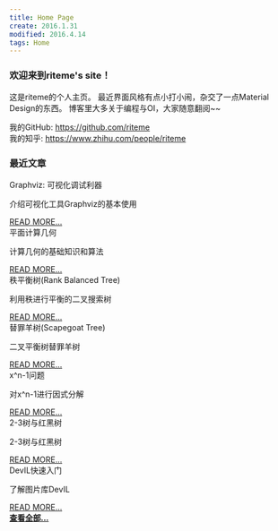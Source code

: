 ```yaml
---
title: Home Page
create: 2016.1.31
modified: 2016.4.14
tags: Home
---
```

### 欢迎来到riteme's site！
这是riteme的个人主页。
最近界面风格有点小打小闹，杂交了一点Material Design的东西。
博客里大多关于编程与OI，大家随意翻阅~~

我的GitHub: <https://github.com/riteme>  
我的知乎: <https://www.zhihu.com/people/riteme>

### 最近文章
<div class="card"><div class="card-content"><span class="card-title">Graphviz: 可视化调试利器</span><p>介绍可视化工具Graphviz的基本使用</p></div><div class="card-action"><a href="./blog/2016-4-16/graphviz.html">READ MORE...</a></div></div><div class="card"><div class="card-content"><span class="card-title">平面计算几何</span><p>计算几何的基础知识和算法</p></div><div class="card-action"><a href="./blog/2016-4-12/geometry.html">READ MORE...</a></div></div><div class="card"><div class="card-content"><span class="card-title">秩平衡树(Rank Balanced Tree)</span><p>利用秩进行平衡的二叉搜索树</p></div><div class="card-action"><a href="./blog/2016-4-10/rank-tree.html">READ MORE...</a></div></div><div class="card"><div class="card-content"><span class="card-title">替罪羊树(Scapegoat Tree)</span><p>二叉平衡树替罪羊树</p></div><div class="card-action"><a href="./blog/2016-4-6/scapegoat.html">READ MORE...</a></div></div><div class="card"><div class="card-content"><span class="card-title">x^n-1问题</span><p>对x^n-1进行因式分解</p></div><div class="card-action"><a href="./blog/2016-3-21/x-2-1.html">READ MORE...</a></div></div><div class="card"><div class="card-content"><span class="card-title">2-3树与红黑树</span><p>2-3树与红黑树</p></div><div class="card-action"><a href="./blog/2016-3-12/2-3-tree-and-red-black-tree.html">READ MORE...</a></div></div><div class="card"><div class="card-content"><span class="card-title">DevIL快速入门</span><p>了解图片库DevIL</p></div><div class="card-action"><a href="./blog/2016-2-5/devil-usage.html">READ MORE...</a></div></div><a href="./posts.html" class="waves-effect waves-light btn" style="width: 100%"><strong>查看全部...</strong></a>
